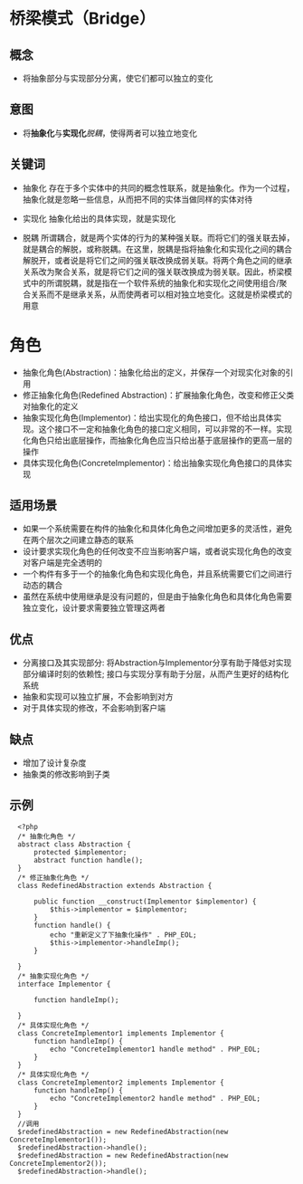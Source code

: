 # 桥梁模式（Bridge）

## 概念
- 将抽象部分与实现部分分离，使它们都可以独立的变化

## 意图
- 将**抽象化**与**实现化**_脱耦_，使得两者可以独立地变化

## 关键词
- 抽象化
存在于多个实体中的共同的概念性联系，就是抽象化。作为一个过程，抽象化就是忽略一些信息，从而把不同的实体当做同样的实体对待

- 实现化
抽象化给出的具体实现，就是实现化

- 脱耦
所谓耦合，就是两个实体的行为的某种强关联。而将它们的强关联去掉，就是耦合的解脱，或称脱耦。在这里，脱耦是指将抽象化和实现化之间的耦合解脱开，或者说是将它们之间的强关联改换成弱关联。将两个角色之间的继承关系改为聚合关系，就是将它们之间的强关联改换成为弱关联。因此，桥梁模式中的所谓脱耦，就是指在一个软件系统的抽象化和实现化之间使用组合/聚合关系而不是继承关系，从而使两者可以相对独立地变化。这就是桥梁模式的用意

# 角色
- 抽象化角色(Abstraction)：抽象化给出的定义，并保存一个对现实化对象的引用
- 修正抽象化角色(Redefined Abstraction)：扩展抽象化角色，改变和修正父类对抽象化的定义
- 抽象实现化角色(Implementor)：给出实现化的角色接口，但不给出具体实现。这个接口不一定和抽象化角色的接口定义相同，可以非常的不一样。实现化角色只给出底层操作，而抽象化角色应当只给出基于底层操作的更高一层的操作
- 具体实现化角色(ConcreteImplementor)：给出抽象实现化角色接口的具体实现

## 适用场景
- 如果一个系统需要在构件的抽象化和具体化角色之间增加更多的灵活性，避免在两个层次之间建立静态的联系
- 设计要求实现化角色的任何改变不应当影响客户端，或者说实现化角色的改变对客户端是完全透明的
- 一个构件有多于一个的抽象化角色和实现化角色，并且系统需要它们之间进行动态的耦合
- 虽然在系统中使用继承是没有问题的，但是由于抽象化角色和具体化角色需要独立变化，设计要求需要独立管理这两者

## 优点
- 分离接口及其实现部分: 将Abstraction与Implementor分享有助于降低对实现部分编译时刻的依赖性; 
  接口与实现分享有助于分层，从而产生更好的结构化系统
- 抽象和实现可以独立扩展，不会影响到对方
- 对于具体实现的修改，不会影响到客户端

## 缺点
- 增加了设计复杂度
- 抽象类的修改影响到子类

## 示例

      <?php
      /* 抽象化角色 */
      abstract class Abstraction {
          protected $implementor;
          abstract function handle();
      }
      /* 修正抽象化角色 */
      class RedefinedAbstraction extends Abstraction {

          public function __construct(Implementor $implementor) {
              $this->implementor = $implementor;
          }
          function handle() {
              echo "重新定义了下抽象化操作" . PHP_EOL;
              $this->implementor->handleImp();
          }

      }
      /* 抽象实现化角色 */
      interface Implementor {

          function handleImp();

      }
      /* 具体实现化角色 */
      class ConcreteImplementor1 implements Implementor {
          function handleImp() {
              echo "ConcreteImplementor1 handle method" . PHP_EOL;
          }
      }
      /* 具体实现化角色 */
      class ConcreteImplementor2 implements Implementor {
          function handleImp() {
              echo "ConcreteImplementor2 handle method" . PHP_EOL;
          }
      }
      //调用
      $redefinedAbstraction = new RedefinedAbstraction(new ConcreteImplementor1());
      $redefinedAbstraction->handle();
      $redefinedAbstraction = new RedefinedAbstraction(new ConcreteImplementor2());
      $redefinedAbstraction->handle();

